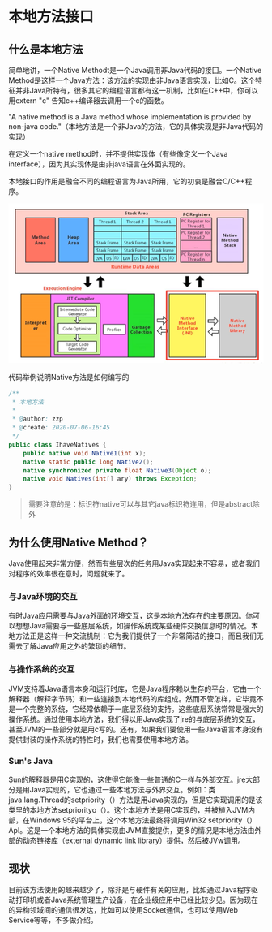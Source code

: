 # 本地方法接口

## 什么是本地方法

简单地讲，一个Native Methodt是一个Java调用非Java代码的接囗。一个Native Method是这样一个Java方法：该方法的实现由非Java语言实现，比如C。这个特征并非Java所特有，很多其它的编程语言都有这一机制，比如在C++中，你可以用extern "c" 告知c++编译器去调用一个c的函数。

"A native method is a Java method whose implementation is provided by non-java code."（本地方法是一个非Java的方法，它的具体实现是非Java代码的实现）

在定义一个native method时，并不提供实现体（有些像定义一个Java interface），因为其实现体是由非java语言在外面实现的。

本地接口的作用是融合不同的编程语言为Java所用，它的初衷是融合C/C++程序。

![image-20200706164139252](images/image-20200706164139252.png)

代码举例说明Native方法是如何编写的

```java
/**
 * 本地方法
 *
 * @author: zzp
 * @create: 2020-07-06-16:45
 */
public class IhaveNatives {
    public native void Native1(int x);
    native static public long Native2();
    native synchronized private float Native3(Object o);
    native void Natives(int[] ary) throws Exception;
}
```

> 需要注意的是：标识符native可以与其它java标识符连用，但是abstract除外

## 为什么使用Native Method？

Java使用起来非常方便，然而有些层次的任务用Java实现起来不容易，或者我们对程序的效率很在意时，问题就来了。

### 与Java环境的交互

有时Java应用需要与Java外面的环境交互，这是本地方法存在的主要原因。你可以想想Java需要与一些底层系统，如操作系统或某些硬件交换信息时的情况。本地方法正是这样一种交流机制：它为我们提供了一个非常简洁的接口，而且我们无需去了解Java应用之外的繁琐的细节。

### 与操作系统的交互

JVM支持着Java语言本身和运行时库，它是Java程序赖以生存的平台，它由一个解释器（解释字节码）和一些连接到本地代码的库组成。然而不管怎样，它毕竟不是一个完整的系统，它经常依赖于一底层系统的支持。这些底层系统常常是强大的操作系统。通过使用本地方法，我们得以用Java实现了jre的与底层系统的交互，甚至JVM的一些部分就是用c写的。还有，如果我们要使用一些Java语言本身没有提供封装的操作系统的特性时，我们也需要使用本地方法。

### Sun's Java

Sun的解释器是用C实现的，这使得它能像一些普通的C一样与外部交互。jre大部分是用Java实现的，它也通过一些本地方法与外界交互。例如：类java.lang.Thread的setpriority（）方法是用Java实现的，但是它实现调用的是该类里的本地方法setpriorityo（）。这个本地方法是用C实现的，并被植入JVM内部，在Windows 95的平台上，这个本地方法最终将调用Win32 setpriority（）ApI。这是一个本地方法的具体实现由JVM直接提供，更多的情况是本地方法由外部的动态链接库（external dynamic link library）提供，然后被JVw调用。

## 现状

目前该方法使用的越来越少了，除非是与硬件有关的应用，比如通过Java程序驱动打印机或者Java系统管理生产设备，在企业级应用中已经比较少见。因为现在的异构领域间的通信很发达，比如可以使用Socket通信，也可以使用Web Service等等，不多做介绍。